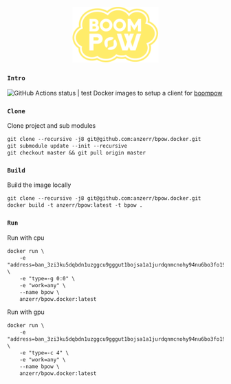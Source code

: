 
<p align="center">
	<img src="bin/logo.svg" width="200">
</p>

### `Intro`
![GitHub Actions status | test](https://github.com/anzerr/bpow.docker/workflows/docker/badge.svg)
Docker images to setup a client for [boompow](https://bpow.banano.cc/)

### `Clone`
Clone project and sub modules
``` shell
git clone --recursive -j8 git@github.com:anzerr/bpow.docker.git
git submodule update --init --recursive
git checkout master && git pull origin master
```

### `Build`
Build the image locally
``` shell
git clone --recursive -j8 git@github.com:anzerr/bpow.docker.git
docker build -t anzerr/bpow:latest -t bpow .
```

### `Run`
Run with cpu
``` shell
docker run \
	-e "address=ban_3zi3ku5dqbdn1uzggcu9gggut1bojsa1a1jurdqnmcnohy94nu6bo3fo19cp" \
	-e "type=-g 0:0" \
	-e "work=any" \
	--name bpow \
	anzerr/bpow.docker:latest
```
Run with gpu
``` shell
docker run \
	-e "address=ban_3zi3ku5dqbdn1uzggcu9gggut1bojsa1a1jurdqnmcnohy94nu6bo3fo19cp" \
	-e "type=-c 4" \
	-e "work=any" \
	--name bpow \
	anzerr/bpow.docker:latest
```
